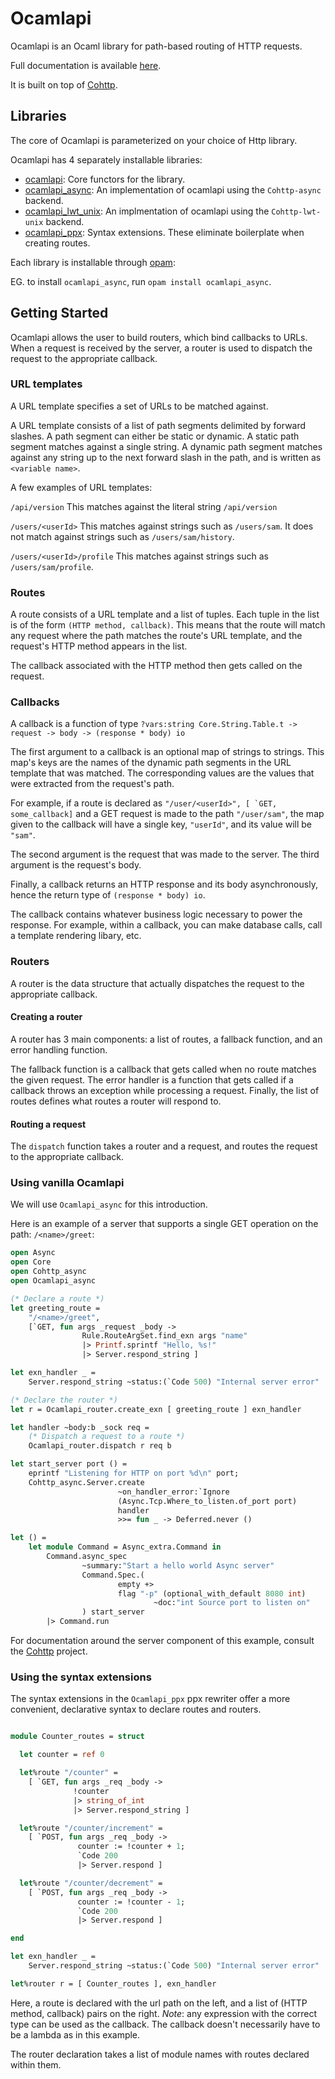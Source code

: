 # Ocamlapi

Ocamlapi is an Ocaml library for path-based routing of HTTP requests.

Full documentation is available [here](https://nosman.github.io/Ocamlapi/).

It is built on top of [Cohttp](https://github.com/mirage/ocaml-cohttp).

## Libraries

The core of Ocamlapi is parameterized on your choice of Http library.

Ocamlapi has 4 separately installable libraries:

* [ocamlapi](https://opam.ocaml.org/packages/ocamlapi/): Core functors for the library.
* [ocamlapi_async](https://opam.ocaml.org/packages/ocamlapi_async/): An implementation of ocamlapi using the `Cohttp-async` backend.
* [ocamlapi_lwt_unix](https://opam.ocaml.org/packages/ocamlapi_lwt_unix/): An implmentation of ocamlapi using the `Cohttp-lwt-unix` backend.
* [ocamlapi_ppx](https://opam.ocaml.org/packages/ocamlapi_ppx/): Syntax extensions. These eliminate boilerplate when creating routes.

Each library is installable through [opam](https://opam.ocaml.org/):

EG. to install `ocamlapi_async`, run `opam install ocamlapi_async`.

## Getting Started

Ocamlapi allows the user to build routers, which bind callbacks to URLs.
When a request is received by the server, a router is used to dispatch the request to
the appropriate callback.

### URL templates

A URL template specifies a set of URLs to be matched against.

A URL template consists of a list of path segments delimited by forward slashes.
A path segment can either be static or dynamic. A static path segment matches against a
single string. A dynamic path segment matches against any string up to the next forward slash
in the path, and is written as `<variable name>`.

A few examples of URL templates:

`/api/version`
    This matches against the literal string `/api/version`

`/users/<userId>`
    This matches against strings such as `/users/sam`.
    It does not match against strings such as `/users/sam/history`.

`/users/<userId>/profile`
    This matches against strings such as `/users/sam/profile`.

### Routes

A route consists of a URL template and a list of tuples. Each tuple in the list is of the form
`(HTTP method, callback)`. This means that the route will match any request where the path matches
the route's URL template, and the request's HTTP method appears in the list.

The callback associated with the HTTP method then gets called on the request.

### Callbacks

A callback is a function of type
`?⁠vars:string Core.String.Table.t ‑> request -> body -> (response * body) io`

The first argument to a callback is an optional map of strings to strings.
This map's keys are the names of the dynamic path segments in the URL template that was matched.
The corresponding values are the values that were extracted from the request's path.

For example, if a route is declared as
``"/user/<userId>", [ `GET, some_callback]``
and a GET request is made to the path `"/user/sam"`, the map given to the callback will have a single key,
`"userId"`, and its value will be `"sam"`.

The second argument is the request that was made to the server.
The third argument is the request's body.

Finally, a callback returns an HTTP response and its body asynchronously, hence the return type of
`(response * body) io`.

The callback contains whatever business logic necessary to power the response. For example, within a callback,
you can make database calls, call a template rendering libary, etc.

### Routers

A router is the data structure that actually dispatches the request to the appropriate callback.

#### Creating a router

A router has 3 main components: a list of routes, a fallback function, and an error handling function.

The fallback function is a callback that gets called when no route matches the given request.
The error handler is a function that gets called if a callback throws an exception while processing a request.
Finally, the list of routes defines what routes a router will respond to.

#### Routing a request

The `dispatch` function takes a router and a request, and routes the request to the appropriate callback.

### Using vanilla Ocamlapi

We will use `Ocamlapi_async` for this introduction.

Here is an example of a server that supports a single GET operation on the path:
`/<name>/greet`:

```ocaml
open Async
open Core
open Cohttp_async
open Ocamlapi_async

(* Declare a route *)
let greeting_route =
    "/<name>/greet",
    [`GET, fun args _request _body ->
                Rule.RouteArgSet.find_exn args "name"
                |> Printf.sprintf "Hello, %s!"
                |> Server.respond_string ]

let exn_handler _ =
    Server.respond_string ~status:(`Code 500) "Internal server error"

(* Declare the router *)
let r = Ocamlapi_router.create_exn [ greeting_route ] exn_handler

let handler ~body:b _sock req =
    (* Dispatch a request to a route *)
    Ocamlapi_router.dispatch r req b

let start_server port () =
    eprintf "Listening for HTTP on port %d\n" port;
    Cohttp_async.Server.create
                        ~on_handler_error:`Ignore
                        (Async.Tcp.Where_to_listen.of_port port)
                        handler
                        >>= fun _ -> Deferred.never ()

let () =
    let module Command = Async_extra.Command in
        Command.async_spec
                ~summary:"Start a hello world Async server"
                Command.Spec.(
                        empty +>
                        flag "-p" (optional_with_default 8080 int)
                                ~doc:"int Source port to listen on"
                ) start_server
        |> Command.run

```

For documentation around the server component of this example, consult the
[Cohttp](https://github.com/mirage/ocaml-cohttp) project.

### Using the syntax extensions

The syntax extensions in the `Ocamlapi_ppx` ppx rewriter offer a more convenient,
declarative syntax to declare routes and routers.

```ocaml

module Counter_routes = struct

  let counter = ref 0

  let%route "/counter" =
    [ `GET, fun args _req _body ->
              !counter
              |> string_of_int
              |> Server.respond_string ]

  let%route "/counter/increment" =
    [ `POST, fun args _req _body ->
               counter := !counter + 1;
               `Code 200
               |> Server.respond ]

  let%route "/counter/decrement" =
    [ `POST, fun args _req _body ->
               counter := !counter - 1;
               `Code 200
               |> Server.respond ]

end

let exn_handler _ =
    Server.respond_string ~status:(`Code 500) "Internal server error"

let%router r = [ Counter_routes ], exn_handler

```

Here, a route is declared with the url path on the left, and a list of
(HTTP method, callback) pairs on the right. *Note*: any expression with the correct type can be used as the callback. The callback doesn't necessarily have to be a lambda as in this example.

The router declaration takes a list of module names with routes declared within
them.

